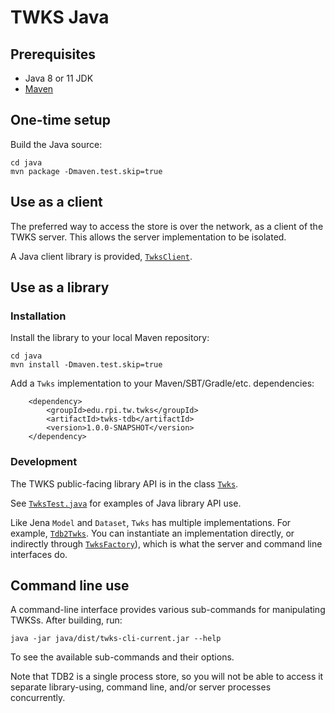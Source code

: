# TWKS Java

## Prerequisites

* Java 8 or 11 JDK
* [Maven](https://maven.apache.org/)

## One-time setup

Build the Java source:

    cd java
    mvn package -Dmaven.test.skip=true

## Use as a client

The preferred way to access the store is over the network, as a client of the TWKS server. This allows the server implementation to be isolated.

A Java client library is provided, [`TwksClient`](client/src/main/java/edu/rpi/tw/twks/client/TwksClient.java).

## Use as a library

### Installation

Install the library to your local Maven repository:

    cd java
    mvn install -Dmaven.test.skip=true
    
Add a `Twks` implementation to your Maven/SBT/Gradle/etc. dependencies:
        
        <dependency>
            <groupId>edu.rpi.tw.twks</groupId>
            <artifactId>twks-tdb</artifactId>
            <version>1.0.0-SNAPSHOT</version>
        </dependency>

### Development

The TWKS public-facing library API is in the class [`Twks`](api/src/main/java/edu/rpi/tw/twks/api/Twks.java).

See [`TwksTest.java`](test/src/main/java/edu/rpi/tw/twks/test/TwksTest.java) for examples of Java library API use.

Like Jena `Model` and `Dataset`, `Twks` has multiple implementations. For example, [`Tdb2Twks`](tdb/src/main/java/edu/rpi/tw/twks/tdb/Tdb2Twks.java).
You can instantiate an implementation directly, or indirectly through [`TwksFactory`](factory/src/main/java/edu/rpi/tw/twks/factory/TwksFactory.java)), which is what the server and command line interfaces do.

## Command line use

A command-line interface provides various sub-commands for manipulating TWKSs. After building, run:

    java -jar java/dist/twks-cli-current.jar --help

To see the available sub-commands and their options.
   
Note that TDB2 is a single process store, so you will not be able to access it separate library-using, command line, and/or server processes concurrently. 
